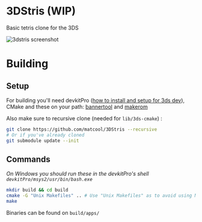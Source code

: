 # 3DStris (WIP)

Basic tetris clone for the 3DS

![3dstris screenshot](https://raw.githubusercontent.com/matcool/3DStris/master/screenshot.png)

# Building
## Setup
For building you'll need devkitPro ([how to install and setup for 3ds dev](https://www.3dbrew.org/wiki/Setting_up_Development_Environment)), CMake and these on your path: [bannertool](https://github.com/Steveice10/bannertool) and [makerom](https://github.com/jakcron/Project_CTR)

Also make sure to recursive clone (needed for `lib/3ds-cmake`) :
```bash
git clone https://github.com/matcool/3DStris --recursive
# Or if you've already cloned
git submodule update --init
```
## Commands
*On Windows you should run these in the devkitPro's shell `devkitPro/msys2/usr/bin/bash.exe`*
```bash
mkdir build && cd build
cmake -G "Unix Makefiles" .. # Use "Unix Makefiles" as to avoid using MSVC on Windows
make
```
Binaries can be found on `build/apps/`
